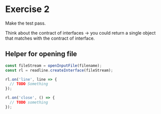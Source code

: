 # Exercise 2

Make the test pass.

Think about the contract of interfaces -> you could return a single object that matches with the contract of interface.

## Helper for opening file

```javascript
const fileStream = openInputFile(filename);
const rl = readline.createInterface(fileStream);

rl.on('line', line => {
  // TODO Something
});

rl.on('close', () => {
  // TODO something
});
```
